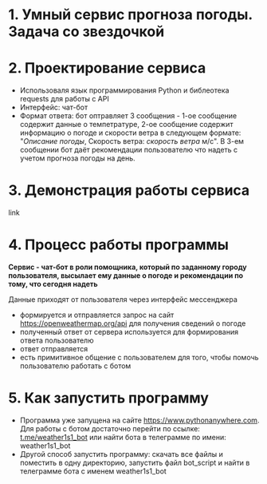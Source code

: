# 1. Умный сервис прогноза погоды. Задача со звездочкой
# 2. Проектирование сервиса
- Использоваля язык программирования Python и библеотека requests для работы с API 
- Интерфейс: чат-бот
- Формат ответа: бот оптравляет 3 сообщения - 1-ое сообщение содержит данные о темпетратуре, 2-ое сообщение содержит информацию о погоде и скорости ветра в следующем формате: "*Описание погоды*, Скорость ветра: *скорость ветра* м/с". В 3-ем сообщении бот даёт рекомендации пользователю что надеть с учетом прогноза погоды на день.
# 3. Демонстрация работы сервиса
link
# 4. Процесс работы программы
**Сервис - чат-бот в роли помощника, который по заданному городу пользователя, высылает ему данные о погоде и рекомендации по тому, что сегодня надеть**

Данные приходят от пользователя через интерфейс мессенджера

- формируется и отправляется запрос на сайт https://openweathermap.org/api для получения сведений о погоде
- полученный ответ от сервера используется для формирования ответа пользователю
- ответ отправляется
- есть примитивное общение с пользователем для того, чтобы помочь пользователю работать с ботом

# 5. Как запустить программу
- Программа уже запущена на сайте https://www.pythonanywhere.com. Для работы с ботом достаточно перейти по ссылке: [t.me/weather1s1_bot](t.me/weather1s1_bot) или найти бота в телеграмме по имени: weather1s1_bot
- Другой способ запустить программу: скачать все файлы и поместить в одну директорию, запустить файл bot_script и найти в телеграмме бота с именем weather1s1_bot
